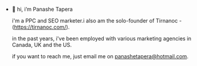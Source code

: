 - 👋 hi, i’m Panashe Tapera

  i'm a PPC and SEO marketer.i also am the solo-founder of Tirnanoc -(https://tirnanoc.com/).

  in the past years, i've been employed with various marketing agencies in Canada, UK and the US.

  if you want to reach me, just email me on panashetapera@hotmail.com.
